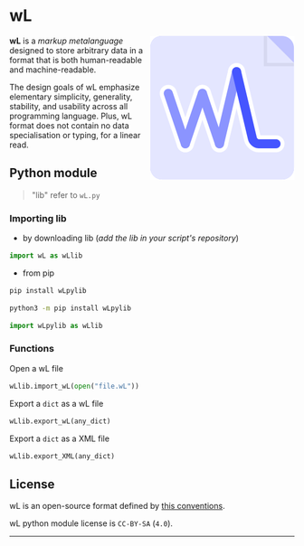 # wL

<img src="wL.svg" align="right">

**wL** is a *markup metalanguage* designed to store arbitrary data in a format that is both human-readable and machine-readable.

The design goals of wL emphasize elementary simplicity, generality, stability, and usability across all programming language.
Plus, wL format does not contain no data specialisation or typing, for a linear read.

## Python module

> "lib" refer to `wL.py`

### Importing lib
- by downloading lib (*add the lib in your script's repository*)
```python
import wL as wLlib
```
- from pip
```bash
pip install wLpylib
```
```zsh
python3 -m pip install wLpylib
```
```python
import wLpylib as wLlib
```

### Functions

Open a wL file
```python
wLlib.import_wL(open("file.wL"))
```
Export a `dict` as a wL file
```python
wLlib.export_wL(any_dict)
```
Export a `dict` as a XML file
```python
wLlib.export_XML(any_dict)
```

## License

wL is an open-source format defined by [this conventions](https://wilhelm43.notion.site/wL-027498635f0745c586c4beaf2e36f0a1). 

wL python module license is `CC-BY-SA` (`4.0`).

----
